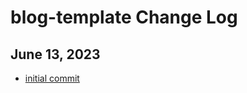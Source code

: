 # blog-template Change Log

## June 13, 2023

- [initial commit](https://github.com/fastn-community/blog-template/commit/5909fc715e7b073f64ecfcd140e10ad3b5f01a26)


